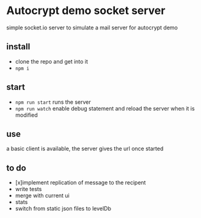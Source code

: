 # Autocrypt demo socket server

simple socket.io server to simulate a mail server for autocrypt demo

## install
- clone the repo and get into it
- ```npm i```

## start
- ```npm run start``` runs the server
- ```npm run watch``` enable debug statement and reload the server when it is modified

## use

a basic client is available, the server gives the url once started

## to do
- [x]implement replication of message to the recipent
- write tests
- merge with current ui
- stats
- switch from static json files to levelDb
